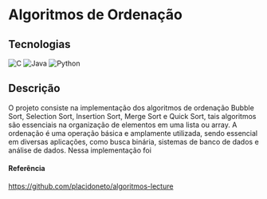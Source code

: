 # Algoritmos de Ordenação


## Tecnologias
![C](https://img.shields.io/badge/c-%2300599C.svg?style=for-the-badge&logo=c&logoColor=white)  ![Java](https://img.shields.io/badge/java-%23ED8B00.svg?style=for-the-badge&logo=openjdk&logoColor=white)  ![Python](https://img.shields.io/badge/python-3670A0?style=for-the-badge&logo=python&logoColor=ffdd54)

## Descrição
O projeto consiste na implementação dos algoritmos de ordenação Bubble Sort, Selection Sort, Insertion Sort, Merge Sort e Quick Sort, tais algoritmos são essenciais na organização de elementos em uma lista ou array. A ordenação é uma operação básica e amplamente utilizada, sendo essencial em diversas aplicações, como busca binária, sistemas de banco de dados e análise de dados. Nessa implementação foi 



#### Referência 
https://github.com/placidoneto/algoritmos-lecture
